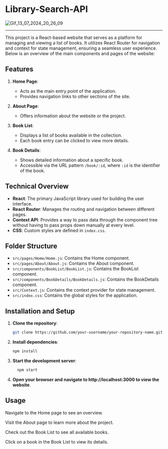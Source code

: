 # Library-Search-API

![Gif_13_07_2024_20_26_09](https://github.com/user-attachments/assets/d47129ee-c30a-441d-8134-813b64d51cc6)
<hr/>

This project is a React-based website that serves as a platform for managing and viewing a list of books. It utilizes React Router for navigation and context for state management, ensuring a seamless user experience. Below is an overview of the main components and pages of the website:

## Features

1. **Home Page**:
   - Acts as the main entry point of the application.
   - Provides navigation links to other sections of the site.

2. **About Page**:
   - Offers information about the website or the project.

3. **Book List**:
   - Displays a list of books available in the collection.
   - Each book entry can be clicked to view more details.

4. **Book Details**:
   - Shows detailed information about a specific book.
   - Accessible via the URL pattern `/book/:id`, where `:id` is the identifier of the book.

## Technical Overview

- **React**: The primary JavaScript library used for building the user interface.
- **React Router**: Manages the routing and navigation between different pages.
- **Context API**: Provides a way to pass data through the component tree without having to pass props down manually at every level.
- **CSS**: Custom styles are defined in `index.css`.

## Folder Structure

- `src/pages/Home/Home.js`: Contains the Home component.
- `src/pages/About/About.js`: Contains the About component.
- `src/components/BookList/BookList.js`: Contains the BookList component.
- `src/components/BookDetails/BookDetails.js`: Contains the BookDetails component.
- `src/Context.js`: Contains the context provider for state management.
- `src/index.css`: Contains the global styles for the application.

## Installation and Setup

1. **Clone the repository**:

   ```bash
   git clone https://github.com/your-username/your-repository-name.git

   
2. **Install dependencies**:
    ```bash
    npm install

    
3.  **Start the development server**:
    ```bash
      npm start

4. **Open your browser and navigate to http://localhost:3000 to view the website**.

## Usage
Navigate to the Home page to see an overview.

Visit the About page to learn more about the project.

Check out the Book List to see all available books.

Click on a book in the Book List to view its details.

